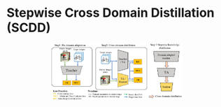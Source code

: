 # Stepwise Cross Domain Distillation (SCDD)

<div align="center">
    <img src=".github/SCDD.jpg", width="300">
</div>
